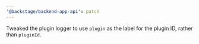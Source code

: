 ```yaml
---
'@backstage/backend-app-api': patch
---
```


Tweaked the plugin logger to use `plugin` as the label for the plugin ID, rather than `pluginId`.
